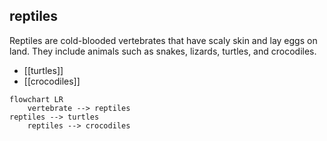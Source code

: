 ## reptiles
Reptiles are cold-blooded vertebrates that have scaly skin and lay eggs on land. They include animals such as snakes, lizards, turtles, and crocodiles.


- [[turtles]]
- [[crocodiles]]
```mermaid
flowchart LR
    vertebrate --> reptiles
reptiles --> turtles
    reptiles --> crocodiles
```
